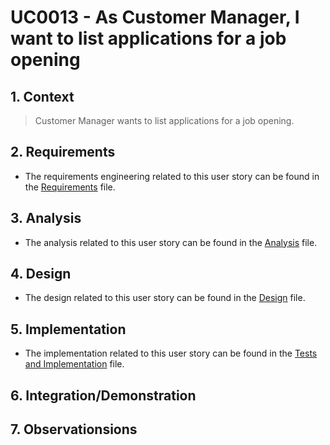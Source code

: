 # UC0013 - As Customer Manager, I want to list applications for a job opening

## 1. Context
 > Customer Manager wants to list applications for a job opening.
## 2. Requirements

* The requirements engineering related to this user story can be found in the [Requirements](01.requirements-engineering/Readme.md) file.

## 3. Analysis

* The analysis related to this user story can be found in the [Analysis](02.analysis/Readme.md) file.

## 4. Design

* The design related to this user story can be found in the [Design](03.design/Readme.md) file.

## 5. Implementation

* The implementation related to this user story can be found in the [Tests and Implementation](04.test-and-implementation/Readme.md) file.

## 6. Integration/Demonstration

## 7. Observationsions